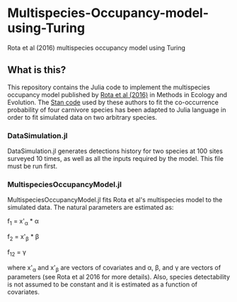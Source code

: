 # Multispecies-Occupancy-model-using-Turing
Rota et al (2016) multispecies occupancy model using Turing

## What is this?

This repository contains the Julia code to implement the multispecies occupancy model published by [Rota et al (2016)](https://besjournals.onlinelibrary.wiley.com/doi/full/10.1111/2041-210X.12587) in Methods in Ecology and Evolution.
The [Stan code](https://datadryad.org/stash/dataset/doi:10.5061/dryad.pq624) used by these authors to fit the co-occurrence probability of four carnivore species has been adapted to Julia language in order to fit simulated data on two arbitrary species.

### DataSimulation.jl
DataSimulation.jl generates detections history for two species at 100 sites surveyed 10 times, as well as all the inputs required by the model. This file must be run first.
### MultispeciesOccupancyModel.jl 
MultispeciesOccupancyModel.jl fits Rota et al's multispecies model to the simulated data. The natural parameters are estimated as:

f<sub>1</sub> = x'<sub>&alpha;</sub> * &alpha;

f<sub>2</sub> = x'<sub>&beta;</sub> * &beta;

f<sub>12</sub> = &gamma;

where x'<sub>&alpha;</sub> and x'<sub>&beta;</sub> are vectors of covariates and &alpha;, &beta;, and &gamma; are vectors of parameters (see Rota et al 2016 for more details). Also, species detectability is not assumed to be constant and it is estimated as a function of covariates.
